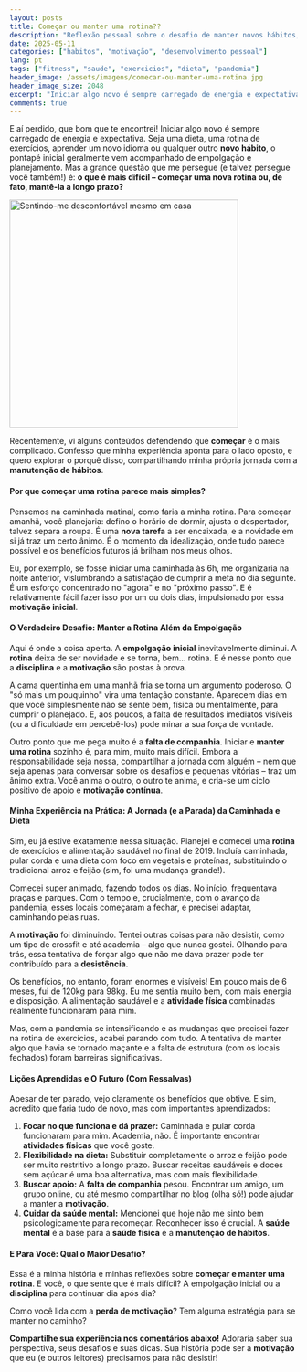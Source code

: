 ```yaml
---
layout: posts
title: Começar ou manter uma rotina??
description: "Reflexão pessoal sobre o desafio de manter novos hábitos, como exercícios e dieta, após a empolgação inicial. Compartilho minha experiência com a caminhada e busco entender por que desistimos."
date: 2025-05-11
categories: ["habitos", "motivação", "desenvolvimento pessoal"]
lang: pt
tags: ["fitness", "saude", "exercicios", "dieta", "pandemia"]
header_image: /assets/imagens/comecar-ou-manter-uma-rotina.jpg
header_image_size: 2048
excerpt: "Iniciar algo novo é sempre carregado de energia e expectativa. Seja uma dieta, uma rotina de exer..."
comments: true
---
```


E aí perdido, que bom que te encontrei! Iniciar algo novo é sempre carregado de energia e expectativa. Seja uma dieta, uma rotina de exercícios, aprender um novo idioma ou qualquer outro **novo hábito**, o pontapé inicial geralmente vem acompanhado de empolgação e planejamento. Mas a grande questão que me persegue (e talvez persegue você também!) é: **o que é mais difícil – começar uma nova rotina ou, de fato, mantê-la a longo prazo?**

<img loading='lazy' alt="Sentindo-me desconfortável mesmo em casa" src="{{ '/assets/imagens/comecar-ou-manter-uma-rotina.jpg' | relative_url }}" width="400" height="400">

Recentemente, vi alguns conteúdos defendendo que **começar** é o mais complicado. Confesso que minha experiência aponta para o lado oposto, e quero explorar o porquê disso, compartilhando minha própria jornada com a **manutenção de hábitos**.

#### Por que começar uma rotina parece mais simples?

Pensemos na caminhada matinal, como faria a minha rotina. Para começar amanhã, você planejaria: defino o horário de dormir, ajusta o despertador, talvez separa a roupa. É uma **nova tarefa** a ser encaixada, e a novidade em si já traz um certo ânimo. É o momento da idealização, onde tudo parece possível e os benefícios futuros já brilham nos meus olhos.

Eu, por exemplo, se fosse iniciar uma caminhada às 6h, me organizaria na noite anterior, vislumbrando a satisfação de cumprir a meta no dia seguinte. É um esforço concentrado no "agora" e no "próximo passo". E é relativamente fácil fazer isso por um ou dois dias, impulsionado por essa **motivação inicial**.

#### O Verdadeiro Desafio: Manter a Rotina Além da Empolgação

Aqui é onde a coisa aperta. A **empolgação inicial** inevitavelmente diminui. A **rotina** deixa de ser novidade e se torna, bem... rotina. E é nesse ponto que a **disciplina** e a **motivação** são postas à prova.

A cama quentinha em uma manhã fria se torna um argumento poderoso. O "só mais um pouquinho" vira uma tentação constante. Aparecem dias em que você simplesmente não se sente bem, física ou mentalmente, para cumprir o planejado. E, aos poucos, a falta de resultados imediatos visíveis (ou a dificuldade em percebê-los) pode minar a sua força de vontade.

Outro ponto que me pega muito é a **falta de companhia**. Iniciar e **manter uma rotina** sozinho é, para mim, muito mais difícil. Embora a responsabilidade seja nossa, compartilhar a jornada com alguém – nem que seja apenas para conversar sobre os desafios e pequenas vitórias – traz um ânimo extra. Você anima o outro, o outro te anima, e cria-se um ciclo positivo de apoio e **motivação contínua**.

#### Minha Experiência na Prática: A Jornada (e a Parada) da Caminhada e Dieta

Sim, eu já estive exatamente nessa situação. Planejei e comecei uma **rotina** de exercícios e alimentação saudável no final de 2019. Incluía caminhada, pular corda e uma dieta com foco em vegetais e proteínas, substituindo o tradicional arroz e feijão (sim, foi uma mudança grande!).

Comecei super animado, fazendo todos os dias. No início, frequentava praças e parques. Com o tempo e, crucialmente, com o avanço da pandemia, esses locais começaram a fechar, e precisei adaptar, caminhando pelas ruas.

A **motivação** foi diminuindo. Tentei outras coisas para não desistir, como um tipo de crossfit e até academia – algo que nunca gostei. Olhando para trás, essa tentativa de forçar algo que não me dava prazer pode ter contribuído para a **desistência**.

Os benefícios, no entanto, foram enormes e visíveis! Em pouco mais de 6 meses, fui de 120kg para 98kg. Eu me sentia muito bem, com mais energia e disposição. A alimentação saudável e a **atividade física** combinadas realmente funcionaram para mim.

Mas, com a pandemia se intensificando e as mudanças que precisei fazer na rotina de exercícios, acabei parando com tudo. A tentativa de manter algo que havia se tornado maçante e a falta de estrutura (com os locais fechados) foram barreiras significativas.

#### Lições Aprendidas e O Futuro (Com Ressalvas)

Apesar de ter parado, vejo claramente os benefícios que obtive. E sim, acredito que faria tudo de novo, mas com importantes aprendizados:

1.  **Focar no que funciona e dá prazer:** Caminhada e pular corda funcionaram para mim. Academia, não. É importante encontrar **atividades físicas** que você goste.
2.  **Flexibilidade na dieta:** Substituir completamente o arroz e feijão pode ser muito restritivo a longo prazo. Buscar receitas saudáveis e doces sem açúcar é uma boa alternativa, mas com mais flexibilidade.
3.  **Buscar apoio:** A **falta de companhia** pesou. Encontrar um amigo, um grupo online, ou até mesmo compartilhar no blog (olha só!) pode ajudar a manter a **motivação**.
4.  **Cuidar da saúde mental:** Mencionei que hoje não me sinto bem psicologicamente para recomeçar. Reconhecer isso é crucial. A **saúde mental** é a base para a **saúde física** e a **manutenção de hábitos**.

#### E Para Você: Qual o Maior Desafio?

Essa é a minha história e minhas reflexões sobre **começar e manter uma rotina**. E você, o que sente que é mais difícil? A empolgação inicial ou a **disciplina** para continuar dia após dia?

Como você lida com a **perda de motivação**? Tem alguma estratégia para se manter no caminho?

**Compartilhe sua experiência nos comentários abaixo!** Adoraria saber sua perspectiva, seus desafios e suas dicas. Sua história pode ser a **motivação** que eu (e outros leitores) precisamos para não desistir!